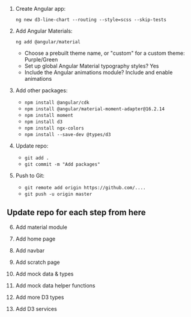 1. Create Angular app:

	`ng new d3-line-chart --routing --style=scss --skip-tests`

2. Add Angular Materials:

	`ng add @angular/material`

	- Choose a prebuilt theme name, or "custom" for a custom theme: Purple/Green
	- Set up global Angular Material typography styles? Yes
	- Include the Angular animations module? Include and enable animations

3. Add other packages:

	- `npm install @angular/cdk`
	- `npm install @angular/material-moment-adapter@16.2.14`
	- `npm install moment`
	- `npm install d3`
	- `npm install ngx-colors`
	- `npm install --save-dev @types/d3`

4. Update repo:

	- `git add .`
	- `git commit -m "Add packages"`

5. Push to Git:

	- `git remote add origin https://github.com/....`
	- `git push -u origin master`

## Update repo for each step from here

6. Add material module

7. Add home page

8. Add navbar

9. Add scratch page

10. Add mock data & types

11. Add mock data helper functions

12. Add more D3 types

13. Add D3 services
